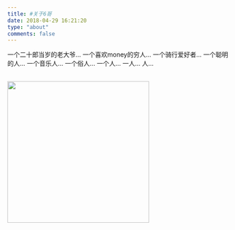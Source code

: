 ```yaml
---
title: #关于6哥
date: 2018-04-29 16:21:20
type: "about"
comments: false
---
```


一个二十郎当岁的老大爷...
一个喜欢money的穷人...
一个骑行爱好者...
一个聪明的人...
一个音乐人...
一个俗人...
一个人...
一人...
人...

<br/>
<img src="/resourse/aboutme.png" style="margin-left:0px" width="320px" >
